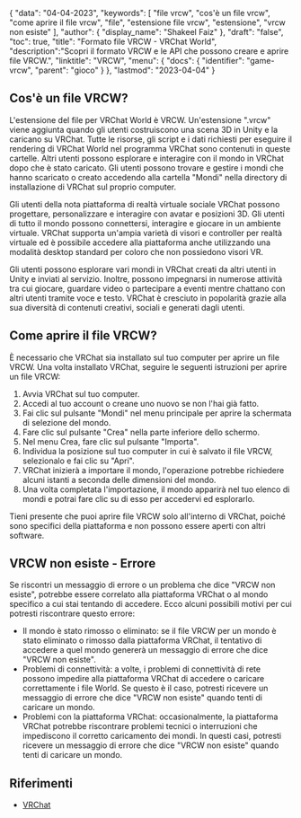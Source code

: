 {
"data": "04-04-2023",
  "keywords": [
"file vrcw",
"cos'è un file vrcw",
"come aprire il file vrcw",
"file",
"estensione file vrcw",
"estensione",
"vrcw non esiste"
],
  "author": {
"display_name": "Shakeel Faiz"
},
"draft": "false",
"toc": true,
"title": "Formato file VRCW - VRChat World",
  "description":"Scopri il formato VRCW e le API che possono creare e aprire file VRCW.",
"linktitle": "VRCW",
  "menu": {
    "docs": {
      "identifier": "game-vrcw",
"parent": "gioco"
}
},
"lastmod": "2023-04-04"
}

## Cos'è un file VRCW?

L'estensione del file per VRChat World è VRCW. Un'estensione ".vrcw" viene aggiunta quando gli utenti costruiscono una scena 3D in Unity e la caricano su VRChat. Tutte le risorse, gli script e i dati richiesti per eseguire il rendering di VRChat World nel programma VRChat sono contenuti in queste cartelle. Altri utenti possono esplorare e interagire con il mondo in VRChat dopo che è stato caricato. Gli utenti possono trovare e gestire i mondi che hanno scaricato o creato accedendo alla cartella "Mondi" nella directory di installazione di VRChat sul proprio computer.

Gli utenti della nota piattaforma di realtà virtuale sociale VRChat possono progettare, personalizzare e interagire con avatar e posizioni 3D. Gli utenti di tutto il mondo possono connettersi, interagire e giocare in un ambiente virtuale. VRChat supporta un'ampia varietà di visori e controller per realtà virtuale ed è possibile accedere alla piattaforma anche utilizzando una modalità desktop standard per coloro che non possiedono visori VR.

Gli utenti possono esplorare vari mondi in VRChat creati da altri utenti in Unity e inviati al servizio. Inoltre, possono impegnarsi in numerose attività tra cui giocare, guardare video o partecipare a eventi mentre chattano con altri utenti tramite voce e testo. VRChat è cresciuto in popolarità grazie alla sua diversità di contenuti creativi, sociali e generati dagli utenti.

## Come aprire il file VRCW?

È necessario che VRChat sia installato sul tuo computer per aprire un file VRCW. Una volta installato VRChat, seguire le seguenti istruzioni per aprire un file VRCW:

1. Avvia VRChat sul tuo computer.
2. Accedi al tuo account o creane uno nuovo se non l'hai già fatto.
3. Fai clic sul pulsante "Mondi" nel menu principale per aprire la schermata di selezione del mondo.
4. Fare clic sul pulsante "Crea" nella parte inferiore dello schermo.
5. Nel menu Crea, fare clic sul pulsante "Importa".
6. Individua la posizione sul tuo computer in cui è salvato il file VRCW, selezionalo e fai clic su "Apri".
7. VRChat inizierà a importare il mondo, l'operazione potrebbe richiedere alcuni istanti a seconda delle dimensioni del mondo.
8. Una volta completata l'importazione, il mondo apparirà nel tuo elenco di mondi e potrai fare clic su di esso per accedervi ed esplorarlo.

Tieni presente che puoi aprire file VRCW solo all'interno di VRChat, poiché sono specifici della piattaforma e non possono essere aperti con altri software.

## VRCW non esiste - Errore

Se riscontri un messaggio di errore o un problema che dice "VRCW non esiste", potrebbe essere correlato alla piattaforma VRChat o al mondo specifico a cui stai tentando di accedere. Ecco alcuni possibili motivi per cui potresti riscontrare questo errore:

- Il mondo è stato rimosso o eliminato: se il file VRCW per un mondo è stato eliminato o rimosso dalla piattaforma VRChat, il tentativo di accedere a quel mondo genererà un messaggio di errore che dice "VRCW non esiste".
- Problemi di connettività: a volte, i problemi di connettività di rete possono impedire alla piattaforma VRChat di accedere o caricare correttamente i file World. Se questo è il caso, potresti ricevere un messaggio di errore che dice "VRCW non esiste" quando tenti di caricare un mondo.
- Problemi con la piattaforma VRChat: occasionalmente, la piattaforma VRChat potrebbe riscontrare problemi tecnici o interruzioni che impediscono il corretto caricamento dei mondi. In questi casi, potresti ricevere un messaggio di errore che dice "VRCW non esiste" quando tenti di caricare un mondo.

## Riferimenti
* [VRChat](https://en.wikipedia.org/wiki/VRChat)

